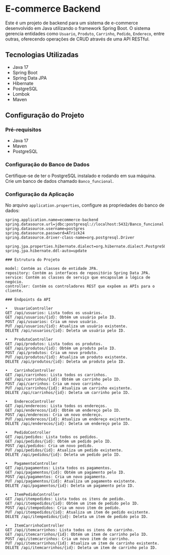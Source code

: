 # E-commerce Backend

Este é um projeto de backend para um sistema de e-commerce desenvolvido em Java utilizando o framework Spring Boot. O sistema gerencia entidades como `Usuario`, `Produto`, `Carrinho`, `Pedido`, `Endereco`, entre outras, oferecendo operações de CRUD através de uma API RESTful.

## Tecnologias Utilizadas

- Java 17
- Spring Boot
- Spring Data JPA
- Hibernate
- PostgreSQL
- Lombok
- Maven

## Configuração do Projeto

### Pré-requisitos

- Java 17
- Maven
- PostgreSQL

### Configuração do Banco de Dados

Certifique-se de ter o PostgreSQL instalado e rodando em sua máquina. Crie um banco de dados chamado `Banco_funcional`.

### Configuração da Aplicação

No arquivo `application.properties`, configure as propriedades do banco de dados:

```properties
spring.application.name=ecommerce-backend
spring.datasource.url=jdbc:postgresql://localhost:5432/Banco_funcional
spring.datasource.username=postgres
spring.datasource.password=ATrick24
spring.datasource.driver-class-name=org.postgresql.Driver

spring.jpa.properties.hibernate.dialect=org.hibernate.dialect.PostgreSQLDialect
spring.jpa.hibernate.ddl-auto=update

### Estrutura do Projeto

model: Contém as classes de entidade JPA.
repository: Contém as interfaces de repositório Spring Data JPA.
service: Contém as classes de serviço que encapsulam a lógica de negócio.
controller: Contém os controladores REST que expõem as APIs para o cliente.

### Endpoints da API

•	UsuarioController
GET /api/usuarios: Lista todos os usuários.
GET /api/usuarios/{id}: Obtém um usuário pelo ID.
POST /api/usuarios: Cria um novo usuário.
PUT /api/usuarios/{id}: Atualiza um usuário existente.
DELETE /api/usuarios/{id}: Deleta um usuário pelo ID.

•	ProdutoController
GET /api/produtos: Lista todos os produtos.
GET /api/produtos/{id}: Obtém um produto pelo ID.
POST /api/produtos: Cria um novo produto.
PUT /api/produtos/{id}: Atualiza um produto existente.
DELETE /api/produtos/{id}: Deleta um produto pelo ID.

•	CarrinhoController
GET /api/carrinhos: Lista todos os carrinhos.
GET /api/carrinhos/{id}: Obtém um carrinho pelo ID.
POST /api/carrinhos: Cria um novo carrinho.
PUT /api/carrinhos/{id}: Atualiza um carrinho existente.
DELETE /api/carrinhos/{id}: Deleta um carrinho pelo ID.

•	EnderecoController
GET /api/enderecos: Lista todos os endereços.
GET /api/enderecos/{id}: Obtém um endereço pelo ID.
POST /api/enderecos: Cria um novo endereço.
PUT /api/enderecos/{id}: Atualiza um endereço existente.
DELETE /api/enderecos/{id}: Deleta um endereço pelo ID.

•	PedidoController
GET /api/pedidos: Lista todos os pedidos.
GET /api/pedidos/{id}: Obtém um pedido pelo ID.
POST /api/pedidos: Cria um novo pedido.
PUT /api/pedidos/{id}: Atualiza um pedido existente.
DELETE /api/pedidos/{id}: Deleta um pedido pelo ID.

•	PagamentoController
GET /api/pagamentos: Lista todos os pagamentos.
GET /api/pagamentos/{id}: Obtém um pagamento pelo ID.
POST /api/pagamentos: Cria um novo pagamento.
PUT /api/pagamentos/{id}: Atualiza um pagamento existente.
DELETE /api/pagamentos/{id}: Deleta um pagamento pelo ID.

•	ItemPedidoController
GET /api/itempedidos: Lista todos os itens de pedido.
GET /api/itempedidos/{id}: Obtém um item de pedido pelo ID.
POST /api/itempedidos: Cria um novo item de pedido.
PUT /api/itempedidos/{id}: Atualiza um item de pedido existente.
DELETE /api/itempedidos/{id}: Deleta um item de pedido pelo ID.

•	ItemCarrinhoController
GET /api/itemcarrinhos: Lista todos os itens de carrinho.
GET /api/itemcarrinhos/{id}: Obtém um item de carrinho pelo ID.
POST /api/itemcarrinhos: Cria um novo item de carrinho.
PUT /api/itemcarrinhos/{id}: Atualiza um item de carrinho existente.
DELETE /api/itemcarrinhos/{id}: Deleta um item de carrinho pelo ID.
